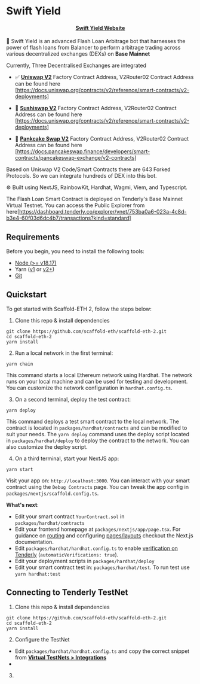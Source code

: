 # Swift Yield

<h4 align="center">
  <a href="https://swiftyield.vercel.app/">Swift Yield Website</a>
</h4>

🧪 Swift Yield is an advanced Flash Loan Arbitrage bot that harnesses the power of flash loans from Balancer to perform arbitrage trading across various decentralized exchanges (DEXs) on **Base Mainnet**

Currently, Three Decentralised Exchanges are integrated 
- ✅ **[Uniswap V2](https://app.uniswap.org/?chain=base)**
      Factory Contract Address,	V2Router02 Contract Address can be found here [https://docs.uniswap.org/contracts/v2/reference/smart-contracts/v2-deployments]
  
- 🧱 **[Sushiswap V2](https://www.sushi.com/swap)**
      Factory Contract Address, V2Router02 Contract Address can be found here [https://docs.uniswap.org/contracts/v2/reference/smart-contracts/v2-deployments]
  
- 🧱 [**Pankcake Swap V2**](https://pancakeswap.finance/info/v2)
      Factory Contract Address, V2Router02 Contract Address can be found here [https://docs.pancakeswap.finance/developers/smart-contracts/pancakeswap-exchange/v2-contracts]

Based on Uniswap V2 Code/Smart Contracts there are 643 Forked Protocols. So we can integrate hundreds of DEX into this bot.

⚙️ Built using NextJS, RainbowKit, Hardhat, Wagmi, Viem, and Typescript.

The Flash Loan Smart Contract is deployed on Tenderly's Base Mainnet Virtual Testnet. You can access the Public Explorer from here[https://dashboard.tenderly.co/explorer/vnet/753ba0a6-023a-4c8d-b3e4-60f03d6dc4b7/transactions?kind=standard]

## Requirements

Before you begin, you need to install the following tools:

- [Node (>= v18.17)](https://nodejs.org/en/download/)
- Yarn ([v1](https://classic.yarnpkg.com/en/docs/install/) or [v2+](https://yarnpkg.com/getting-started/install))
- [Git](https://git-scm.com/downloads)

## Quickstart

To get started with Scaffold-ETH 2, follow the steps below:

1. Clone this repo & install dependencies

```
git clone https://github.com/scaffold-eth/scaffold-eth-2.git
cd scaffold-eth-2
yarn install
```

2. Run a local network in the first terminal:

```
yarn chain
```

This command starts a local Ethereum network using Hardhat. The network runs on your local machine and can be used for testing and development. You can customize the network configuration in `hardhat.config.ts`.

3. On a second terminal, deploy the test contract:

```
yarn deploy
```

This command deploys a test smart contract to the local network. The contract is located in `packages/hardhat/contracts` and can be modified to suit your needs. The `yarn deploy` command uses the deploy script located in `packages/hardhat/deploy` to deploy the contract to the network. You can also customize the deploy script.

4. On a third terminal, start your NextJS app:

```
yarn start
```

Visit your app on: `http://localhost:3000`. You can interact with your smart contract using the `Debug Contracts` page. You can tweak the app config in `packages/nextjs/scaffold.config.ts`.

**What's next**:

- Edit your smart contract `YourContract.sol` in `packages/hardhat/contracts`
- Edit your frontend homepage at `packages/nextjs/app/page.tsx`. For guidance on [routing](https://nextjs.org/docs/app/building-your-application/routing/defining-routes) and configuring [pages/layouts](https://nextjs.org/docs/app/building-your-application/routing/pages-and-layouts) checkout the Next.js documentation.
- Edit `packages/hardhat/hardhat.config.ts` to enable [verification on Tenderly](https://docs.tenderly.co/contract-verification/hardhat) (`automaticVerifications: true`).
- Edit your deployment scripts in `packages/hardhat/deploy`
- Edit your smart contract test in: `packages/hardhat/test`. To run test use `yarn hardhat:test`

## Connecting to Tenderly TestNet

1. Clone this repo & install dependencies

```
git clone https://github.com/scaffold-eth/scaffold-eth-2.git
cd scaffold-eth-2
yarn install
```

2. Configure the TestNet

- Edit `packages/hardhat/hardhat.config.ts` and copy the correct snippet from [**Virtual TestNets > Integrations**](https://dashboard.tenderly.co/project/virtual-testnets/integrations)
- 

3. 
